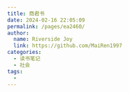 ```yaml
---
title: 商君书
date: 2024-02-16 22:05:09
permalink: /pages/ea2460/
author:
  name: Riverside Joy
  link: https://github.com/MaiRen1997
categories:
  - 读书笔记
  - 社会
tags:
  - 
---
```

